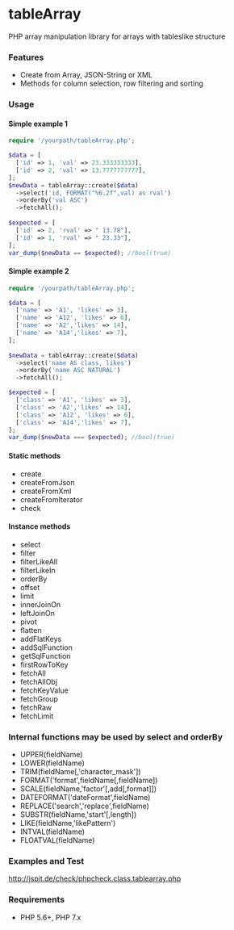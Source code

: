# tableArray 

PHP array manipulation library for arrays with tableslike structure

### Features

- Create from Array, JSON-String or XML
- Methods for column selection, row filtering and sorting

### Usage

#### Simple example 1

```php
require '/yourpath/tableArray.php';

$data = [ 
  ['id' => 1, 'val' => 23.333333333], 
  ['id' => 2, 'val' => 13.7777777777], 
]; 
$newData = tableArray::create($data) 
  ->select('id, FORMAT("%6.2f",val) as rval') 
  ->orderBy('val ASC')
  ->fetchAll(); 
  
$expected = [ 
  ['id' => 2, 'rval' => " 13.78"],
  ['id' => 1, 'rval' => " 23.33"],  
]; 
var_dump($newData == $expected); //bool(true)
```

#### Simple example 2

```php
require '/yourpath/tableArray.php';

$data = [ 
  ['name' => 'A1', 'likes' => 3], 
  ['name' => 'A12', 'likes' => 6], 
  ['name' => 'A2','likes' => 14], 
  ['name' => 'A14','likes' => 7], 
];
 
$newData = tableArray::create($data)
  ->select('name AS class, likes') 
  ->orderBy('name ASC NATURAL') 
  ->fetchAll();

$expected = [ 
  ['class' => 'A1', 'likes' => 3], 
  ['class' => 'A2','likes' => 14], 
  ['class' => 'A12', 'likes' => 6], 
  ['class' => 'A14','likes' => 7], 
];
var_dump($newData === $expected); //bool(true)
```

#### Static methods
  * create
  * createFromJson
  * createFromXml
  * createFromIterator
  * check
  
#### Instance methods
  * select
  * filter
  * filterLikeAll
  * filterLikeIn
  * orderBy
  * offset
  * limit
  * innerJoinOn
  * leftJoinOn
  * pivot
  * flatten
  * addFlatKeys
  * addSqlFunction
  * getSqlFunction
  * firstRowToKey
  * fetchAll
  * fetchAllObj
  * fetchKeyValue
  * fetchGroup
  * fetchRaw
  * fetchLimit
  
### Internal functions may be used by select and orderBy
  * UPPER(fieldName)
  * LOWER(fieldName)
  * TRIM(fieldName[,'character_mask'])
  * FORMAT('format',fieldName[,fieldName])
  * SCALE(fieldName,'factor'[,add[,format]])
  * DATEFORMAT('dateFormat',fieldName)
  * REPLACE('search','replace',fieldName)
  * SUBSTR(fieldName,'start'[,length])
  * LIKE(fieldName,'likePattern')
  * INTVAL(fieldName)
  * FLOATVAL(fieldName)
  
### Examples and Test

http://jspit.de/check/phpcheck.class.tablearray.php

### Requirements

- PHP 5.6+, PHP 7.x
